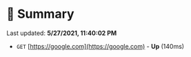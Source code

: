 # 📖 Summary
Last updated: **5/27/2021, 11:40:02 PM**

- `GET` [https://google.com](https://google.com) - **Up** (140ms)
